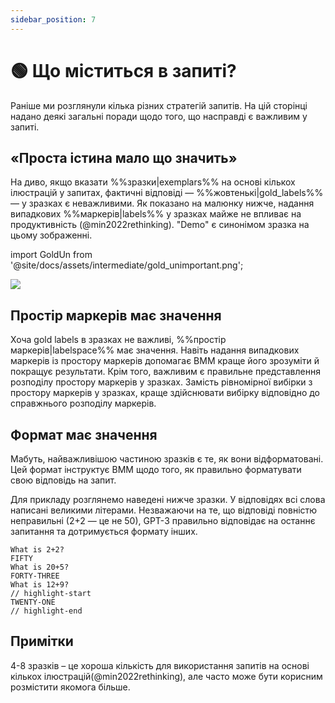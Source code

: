 ```yaml
---
sidebar_position: 7
---
```


# 🟢 Що міститься в запиті?

Раніше ми розглянули кілька різних стратегій запитів. На цій сторінці надано деякі загальні поради щодо того, що насправді є важливим у запиті.


## «Проста істина мало що значить»


На диво, якщо вказати %%зразки|exemplars%% на основі кількох ілюстрацій у запитах, фактичні відповіді — %%жовтенькі|gold_labels%% — у зразках є неважливими. Як показано на малюнку нижче, надання випадкових %%маркерів|labels%% у зразках майже не впливає на продуктивність (@min2022rethinking). "Demo" є синонімом зразка на цьому зображенні.

import GoldUn from '@site/docs/assets/intermediate/gold_unimportant.png';

<div style={{textAlign: 'center'}}>
  <img src={GoldUn} style={{width: "750px"}} />
</div>

## Простір маркерів має значення

Хоча gold labels в зразках не важливі, %%простір маркерів|labelspace%% має значення. Навіть надання випадкових маркерів із простору маркерів допомагає ВММ краще його зрозуміти й покращує результати. Крім того, важливим є правильне представлення розподілу простору маркерів у зразках. Замість рівномірної вибірки з простору маркерів у зразках, краще здійснювати вибірку відповідно до справжнього розподілу маркерів.

## Формат має значення

Мабуть, найважливішою частиною зразків є те, як вони відформатовані. Цей формат інструктує ВММ щодо того, як правильно форматувати свою відповідь на запит.

Для прикладу розглянемо наведені нижче зразки. У відповідях всі слова написані великими літерами. Незважаючи на те, що відповіді повністю неправильні (2+2 — це не 50), GPT-3 правильно відповідає на останнє запитання та дотримується формату інших.

```text
What is 2+2? 
FIFTY
What is 20+5?
FORTY-THREE
What is 12+9?
// highlight-start
TWENTY-ONE
// highlight-end
```

## Примітки

4-8 зразків – це хороша кількість для використання запитів на основі кількох ілюстрацій(@min2022rethinking), але часто може бути корисним розмістити якомога більше.
